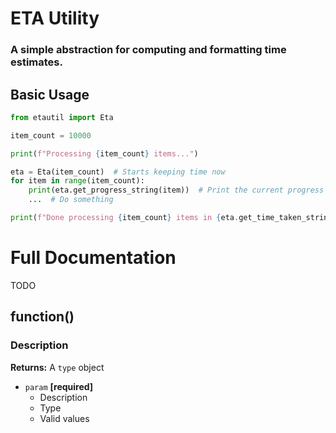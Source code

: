 # ETA Utility
### A simple abstraction for computing and formatting time estimates.

## Basic Usage
```python
from etautil import Eta

item_count = 10000

print(f"Processing {item_count} items...")

eta = Eta(item_count)  # Starts keeping time now
for item in range(item_count):
    print(eta.get_progress_string(item))  # Print the current progress stats
    ...  # Do something

print(f"Done processing {item_count} items in {eta.get_time_taken_string()}!\n")
```

# Full Documentation
TODO

## function()
### Description
**Returns:** A `type` object
- `param` **[required]**
  - Description
  - Type
  - Valid values

